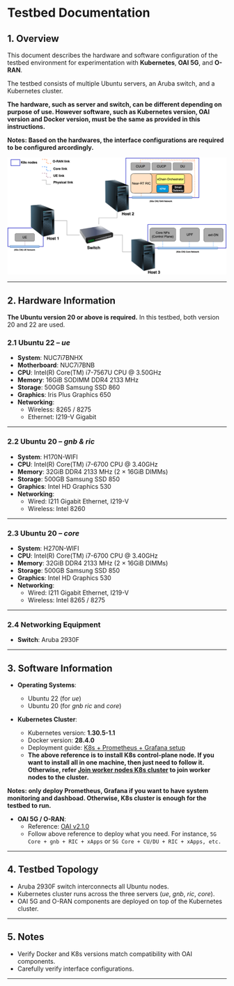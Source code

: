 # Testbed Documentation

## 1. Overview
This document describes the hardware and software configuration of the testbed environment for experimentation with **Kubernetes**, **OAI 5G**, and **O-RAN**.  

The testbed consists of multiple Ubuntu servers, an Aruba switch, and a Kubernetes cluster.

**The hardware, such as server and switch, can be different depending on purpose of use. However software, such as Kubernetes version, OAI version and Docker version, must be the same as provided in this instructions.**

**Notes: Based on the hardwares, the interface configurations are required to be configured arcordingly.**

<p align="center">
  <img src="images/k8s-testbed-infra.png" />
</p>

---

## 2. Hardware Information

**The Ubuntu version 20 or above is required.**
In this testbed, both version 20 and 22 are used.

### 2.1 Ubuntu 22 – *ue*
- **System**: NUC7i7BNHX  
- **Motherboard**: NUC7i7BNB  
- **CPU**: Intel(R) Core(TM) i7-7567U CPU @ 3.50GHz  
- **Memory**: 16GiB SODIMM DDR4 2133 MHz  
- **Storage**: 500GB Samsung SSD 860
- **Graphics**: Iris Plus Graphics 650  
- **Networking**:  
  - Wireless: 8265 / 8275  
  - Ethernet: I219-V Gigabit  

---

### 2.2 Ubuntu 20 – *gnb & ric*
- **System**: H170N-WIFI  
- **CPU**: Intel(R) Core(TM) i7-6700 CPU @ 3.40GHz  
- **Memory**: 32GiB DDR4 2133 MHz (2 × 16GiB DIMMs)  
- **Storage**: 500GB Samsung SSD 850  
- **Graphics**: Intel HD Graphics 530  
- **Networking**:  
  - Wired: I211 Gigabit Ethernet, I219-V  
  - Wireless: Intel 8260  

---

### 2.3 Ubuntu 20 – *core*
- **System**: H270N-WIFI  
- **CPU**: Intel(R) Core(TM) i7-6700 CPU @ 3.40GHz  
- **Memory**: 32GiB DDR4 2133 MHz (2 × 16GiB DIMMs)  
- **Storage**: 500GB Samsung SSD 850
- **Graphics**: Intel HD Graphics 530
- **Networking**:  
  - Wired: I211 Gigabit Ethernet, I219-V
  - Wireless: Intel 8265 / 8275

---

### 2.4 Networking Equipment
- **Switch**: Aruba 2930F

---

## 3. Software Information

- **Operating Systems**:  
  - Ubuntu 22 (for *ue*)  
  - Ubuntu 20 (for *gnb ric* and *core*)  

- **Kubernetes Cluster**:  
  - Kubernetes version: **1.30.5-1.1**  
  - Docker version: **28.4.0**  
  - Deployment guide: [K8s + Prometheus + Grafana setup](https://github.com/binhfdv/k8s-prometheus-grafana)
  - **The above reference is to install K8s control-plane node. If you want to install all in one machine, then just need to follow it. Otherwise, refer [Join worker nodes K8s cluster](https://medium.com/@amirhosseineidy/how-to-join-master-node-or-control-plane-to-kubernetes-cluster-e16be68459bf#:~:text=that%20is%20shown.-,Join%20worker%20node%3A,-kubeadm%20join%20%3Cmaster) to join worker nodes to the cluster.**

**Notes: only deploy Prometheus, Grafana if you want to have system monitoring and dashboad. Otherwise, K8s cluster is enough for the testbed to run.**

- **OAI 5G / O-RAN**:  
  - Reference: [OAI v2.1.0](https://github.com/binhfdv/oai-v210/?tab=readme-ov-file#flexric--oai-o-ran--tractor-on-k8s)  
  - Follow above reference to deploy what you need. For instance, `5G Core + gnb + RIC + xApps` or `5G Core + CU/DU + RIC + xApps, etc.` 
---

## 4. Testbed Topology
- Aruba 2930F switch interconnects all Ubuntu nodes.  
- Kubernetes cluster runs across the three servers (*ue*, *gnb*, *ric*, *core*).  
- OAI 5G and O-RAN components are deployed on top of the Kubernetes cluster.  

---

## 5. Notes
- Verify Docker and K8s versions match compatibility with OAI components.  
- Carefully verify interface configurations. 

---
